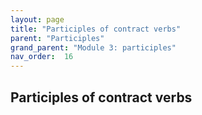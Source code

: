 ```yaml
---
layout: page
title: "Participles of contract verbs"
parent: "Participles"
grand_parent: "Module 3: participles"
nav_order:  16
---
```



## Participles of contract verbs

